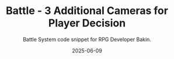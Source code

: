 ---
title: Battle - 3 Additional Cameras for Player Decision
subtitle: Battle System code snippet for RPG Developer Bakin.
date: 2025-06-09
time: 15:32
thumbnail: images/character-mobile.png
github_link: https://github.com/Meringue-Rouge/bakin-battle-system-snippets/blob/main/Player%20Decision%3A%20Additional%20Cameras.md
content: |
  Makes the battle system use three additional normal cameras (not battle cameras) during the command decision phase: one for the player decision menus, one for targeting enemy targets, and one for targeting allies. Requires the creation of 3 different cameras for it to work properly.
---